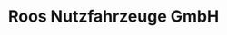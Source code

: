 ---
title: "Roos Nutzfahrzeuge GmbH"
url: /ravensburg/roos-nutzfahrzeuge-gmbh/
shop: Autowerkstatt
---